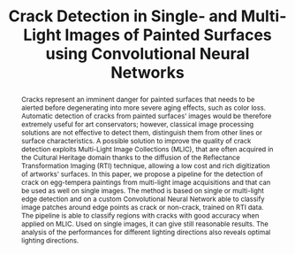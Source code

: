 ---
layout: publication
code: 2019-GCH-crack_detection
title: "Crack Detection in Single- and Multi-Light Images of Painted Surfaces using Convolutional Neural Networks"
authors: Tinsae Dulecha, Andrea Giachetti, Ruggero Pintus, Irina Ciortan, Alberto Jaspe-Villanueva, and Enrico Gobbetti
year: 2019
type: Conference Paper
conference: Eurographics Workshop on Graphics and Cultural Heritage, GCH'19
abstract: "Cracks represent an imminent danger for painted surfaces that needs to be alerted before degenerating into more severe aging effects, such as color loss. Automatic detection of cracks from painted surfaces' images would be therefore extremely useful for art conservators; however, classical image processing solutions are not effective to detect them, distinguish them from other lines or surface characteristics. A possible solution to improve the quality of crack detection exploits Multi-Light Image Collections (MLIC), that are often acquired in the Cultural Heritage domain thanks to the diffusion of the Reflectance Transformation Imaging (RTI) technique, allowing a low cost and rich digitization of artworks' surfaces. In this paper, we propose a pipeline for the detection of crack on egg-tempera paintings from multi-light image acquisitions and that can be used as well on single images. The method is based on single or multi-light edge detection and on a custom Convolutional Neural Network able to classify image patches around edge points as crack or non-crack, trained on RTI data. The pipeline is able to classify regions with cracks with good accuracy when applied on MLIC. Used on single images, it can give still reasonable results. The analysis of the performances for different lighting directions also reveals optimal lighting directions."
projects: 
 - RTI
 - Cultral Heritage
doi: 10.2312/gch.20191347
lab_website: http://vic.crs4.it/vic/cgi-bin/bib-page.cgi?id=%27Dulecha:2019:CDS%27
bibtex: "@inproceedings{Dulecha:2019:CDS,\n
    author = {Tinsae Dulecha and Andrea Giachetti and Ruggero Pintus and Irina Ciortan and Alberto {Jaspe Villanueva} and Enrico Gobbetti},\n
    title = {Crack Detection in Single- and Multi-Light Images of Painted Surfaces using Convolutional Neural Networks},\n
    booktitle = {The 16th Eurographics Workshop on Graphics and Cultural Heritage},\n
    pages = {43--50},\n
    month = {November},\n
    year = {2019},\n
    doi = {10.2312/gch.20191347},\n
    url = {http://vic.crs4.it/vic/cgi-bin/bib-page.cgi?id='Dulecha:2019:CDS'},\n
}" 

---